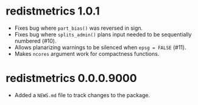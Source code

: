 # redistmetrics 1.0.1

* Fixes bug where `part_bias()` was reversed in sign.
* Fixes bug where `splits_admin()` plans input needed to be sequentially numbered (#10).
* Allows planarizing warnings to be silenced when `epsg = FALSE` (#11).
* Makes `ncores` argument work for compactness functions.

# redistmetrics 0.0.0.9000

* Added a `NEWS.md` file to track changes to the package.
